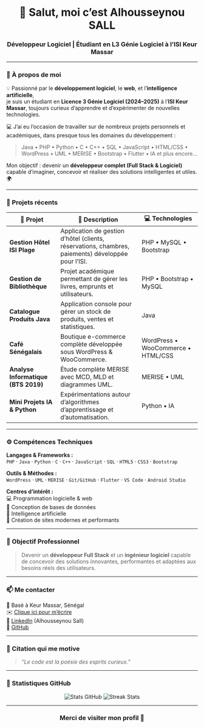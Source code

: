 <h1 align="center">👋 Salut, moi c’est Alhousseynou SALL</h1>
<h3 align="center">Développeur Logiciel | Étudiant en L3 Génie Logiciel à l’ISI Keur Massar</h3>

---

### 🚀 À propos de moi

💡 Passionné par le **développement logiciel**, le **web**, et l’**intelligence artificielle**,  
je suis un étudiant en **Licence 3 Génie Logiciel (2024–2025)** à l’**ISI Keur Massar**, toujours curieux d’apprendre et d’expérimenter de nouvelles technologies.  

💻 J’ai eu l’occasion de travailler sur de nombreux projets personnels et académiques, dans presque tous les domaines du développement :  
> Java • PHP • Python • C • C++ • SQL • JavaScript • HTML/CSS • WordPress • UML • MERISE • Bootstrap • Flutter • IA et plus encore...  

Mon objectif : devenir un **développeur complet (Full Stack & Logiciel)** capable d’imaginer, concevoir et réaliser des solutions intelligentes et utiles. 🌍

---

### 🧩 Projets récents

| 🌟 Projet | 🧠 Description | 💻 Technologies |
|------------|----------------|----------------|
| **Gestion Hôtel ISI Plage** | Application de gestion d’hôtel (clients, réservations, chambres, paiements) développée pour l’ISI. | PHP • MySQL • Bootstrap |
| **Gestion de Bibliothèque** | Projet académique permettant de gérer les livres, emprunts et utilisateurs. | PHP • Bootstrap • MySQL |
| **Catalogue Produits Java** | Application console pour gérer un stock de produits, ventes et statistiques. | Java |
| **Café Sénégalais** | Boutique e-commerce complète développée sous WordPress & WooCommerce. | WordPress • WooCommerce • HTML/CSS |
| **Analyse Informatique (BTS 2019)** | Étude complète MERISE avec MCD, MLD et diagrammes UML. | MERISE • UML |
| **Mini Projets IA & Python** | Expérimentations autour d’algorithmes d’apprentissage et d’automatisation. | Python • IA |

---

### ⚙️ Compétences Techniques

**Langages & Frameworks :**  
`PHP` · `Java` · `Python` · `C` · `C++` · `JavaScript` · `SQL` · `HTML5` · `CSS3` · `Bootstrap`  

**Outils & Méthodes :**  
`WordPress` · `UML` · `MERISE` · `Git/GitHub` · `Flutter` · `VS Code` · `Android Studio`  

**Centres d’intérêt :**  
💻 Programmation logicielle & web  
🧩 Conception de bases de données  
🤖 Intelligence artificielle  
🎨 Création de sites modernes et performants  

---

### 🎯 Objectif Professionnel
> Devenir un **développeur Full Stack** et un **ingénieur logiciel** capable de concevoir des solutions innovantes, performantes et adaptées aux besoins réels des utilisateurs.

---

### 📫 Me contacter
📍 Basé à Keur Massar, Sénégal  
✉️ [Clique ici pour m’écrire](mailto:alhousseynousall901@gmail.com)  
🔗 [LinkedIn](#) (Alhousseynou Sall)  
💼 [GitHub](https://github.com/SALL-001)

---

### 💬 Citation qui me motive
> *“Le code est la poésie des esprits curieux.”*  

---

### 🧮 Statistiques GitHub
<p align="center">
  <img src="https://github-readme-stats.vercel.app/api?username=ton-nom-github&show_icons=true&theme=radical" alt="Stats GitHub"/>
  <img src="https://github-readme-streak-stats.herokuapp.com/?user=ton-nom-github&theme=radical" alt="Streak Stats"/>
</p>

---

<h3 align="center">Merci de visiter mon profil 🙌</h3>
